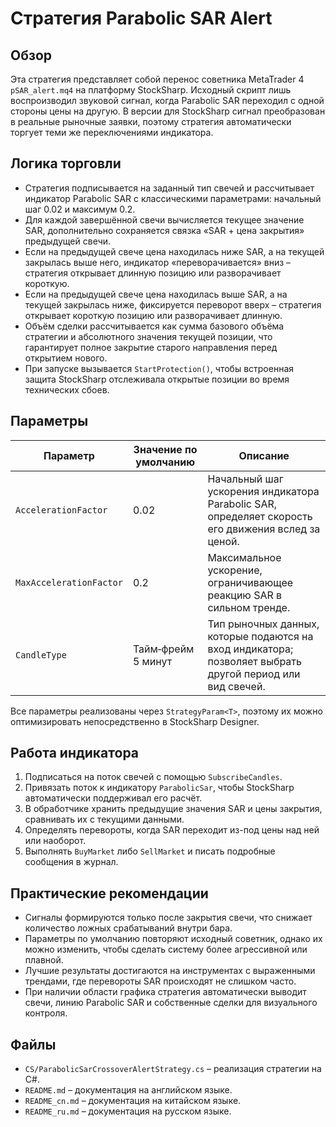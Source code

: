 # Стратегия Parabolic SAR Alert

## Обзор
Эта стратегия представляет собой перенос советника MetaTrader 4 `pSAR_alert.mq4` на платформу StockSharp. Исходный скрипт лишь воспроизводил звуковой сигнал, когда Parabolic SAR переходил с одной стороны цены на другую. В версии для StockSharp сигнал преобразован в реальные рыночные заявки, поэтому стратегия автоматически торгует теми же переключениями индикатора.

## Логика торговли
- Стратегия подписывается на заданный тип свечей и рассчитывает индикатор Parabolic SAR с классическими параметрами: начальный шаг 0.02 и максимум 0.2.
- Для каждой завершённой свечи вычисляется текущее значение SAR, дополнительно сохраняется связка «SAR + цена закрытия» предыдущей свечи.
- Если на предыдущей свече цена находилась ниже SAR, а на текущей закрылась выше него, индикатор «переворачивается» вниз – стратегия открывает длинную позицию или разворачивает короткую.
- Если на предыдущей свече цена находилась выше SAR, а на текущей закрылась ниже, фиксируется переворот вверх – стратегия открывает короткую позицию или разворачивает длинную.
- Объём сделки рассчитывается как сумма базового объёма стратегии и абсолютного значения текущей позиции, что гарантирует полное закрытие старого направления перед открытием нового.
- При запуске вызывается `StartProtection()`, чтобы встроенная защита StockSharp отслеживала открытые позиции во время технических сбоев.

## Параметры
| Параметр | Значение по умолчанию | Описание |
|----------|-----------------------|----------|
| `AccelerationFactor` | 0.02 | Начальный шаг ускорения индикатора Parabolic SAR, определяет скорость его движения вслед за ценой. |
| `MaxAccelerationFactor` | 0.2 | Максимальное ускорение, ограничивающее реакцию SAR в сильном тренде. |
| `CandleType` | Тайм‑фрейм 5 минут | Тип рыночных данных, которые подаются на вход индикатора; позволяет выбрать другой период или вид свечей. |

Все параметры реализованы через `StrategyParam<T>`, поэтому их можно оптимизировать непосредственно в StockSharp Designer.

## Работа индикатора
1. Подписаться на поток свечей с помощью `SubscribeCandles`.
2. Привязать поток к индикатору `ParabolicSar`, чтобы StockSharp автоматически поддерживал его расчёт.
3. В обработчике хранить предыдущие значения SAR и цены закрытия, сравнивать их с текущими данными.
4. Определять перевороты, когда SAR переходит из-под цены над ней или наоборот.
5. Выполнять `BuyMarket` либо `SellMarket` и писать подробные сообщения в журнал.

## Практические рекомендации
- Сигналы формируются только после закрытия свечи, что снижает количество ложных срабатываний внутри бара.
- Параметры по умолчанию повторяют исходный советник, однако их можно изменить, чтобы сделать систему более агрессивной или плавной.
- Лучшие результаты достигаются на инструментах с выраженными трендами, где перевороты SAR происходят не слишком часто.
- При наличии области графика стратегия автоматически выводит свечи, линию Parabolic SAR и собственные сделки для визуального контроля.

## Файлы
- `CS/ParabolicSarCrossoverAlertStrategy.cs` – реализация стратегии на C#.
- `README.md` – документация на английском языке.
- `README_cn.md` – документация на китайском языке.
- `README_ru.md` – документация на русском языке.
